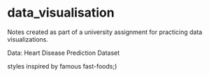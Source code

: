 # data_visualisation
Notes created as part of a university assignment for practicing data visualizations.

Data: Heart Disease Prediction Dataset

styles inspired by famous fast-foods;)

